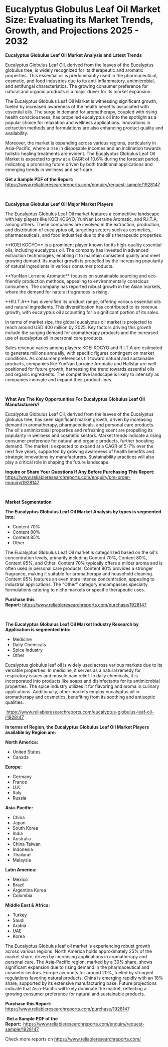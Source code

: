 <p><h1>Eucalyptus Globulus Leaf Oil Market Size: Evaluating its Market Trends, Growth, and Projections 2025 - 2032</h1></p><p><strong>Eucalyptus Globulus Leaf Oil Market Analysis and Latest Trends</strong></p>
<p><p>Eucalyptus Globulus Leaf Oil, derived from the leaves of the Eucalyptus globulus tree, is widely recognized for its therapeutic and aromatic properties. This essential oil is predominantly used in the pharmaceutical, cosmetic, and food industries due to its anti-inflammatory, antimicrobial, and antifungal characteristics. The growing consumer preference for natural and organic products is a major driver for its market expansion. </p><p>The Eucalyptus Globulus Leaf Oil Market is witnessing significant growth, fueled by increased awareness of the health benefits associated with essential oils. The surge in demand for aromatherapy, coupled with rising health consciousness, has propelled eucalyptus oil into the spotlight as a popular choice for relaxation and wellness applications. Innovations in extraction methods and formulations are also enhancing product quality and availability. </p><p>Moreover, the market is expanding across various regions, particularly in Asia-Pacific, where a rise in disposable incomes and an inclination towards holistic healing treatments are evident. The Eucalyptus Globulus Leaf Oil Market is expected to grow at a CAGR of 10.6% during the forecast period, indicating a promising future driven by both traditional applications and emerging trends in wellness and self-care.</p></p>
<p><strong>Get a Sample PDF of the Report:&nbsp;</strong> <a href="https://www.reliableresearchreports.com/enquiry/request-sample/1928147?utm_campaign=3265&utm_medium=2&utm_source=Github&utm_content=ia&utm_term=29032025&utm_id=eucalyptus-globulus-leaf-oil">https://www.reliableresearchreports.com/enquiry/request-sample/1928147</a></p>
<p>&nbsp;</p>
<p><strong>Eucalyptus Globulus Leaf Oil Major Market Players</strong></p>
<p><p>The Eucalyptus Globulus Leaf Oil market features a competitive landscape with key players like KOEI KOGYO, YunNan Lorraine Aromatic, and R.I.T.A, among others. These companies are involved in the extraction, production, and distribution of eucalyptus oil, targeting sectors such as cosmetics, pharmaceuticals, and food industries due to the oil's therapeutic properties.</p><p>**KOEI KOGYO** is a prominent player known for its high-quality essential oils, including eucalyptus oil. The company has invested in advanced extraction technologies, enabling it to maintain consistent quality and meet growing demand. Its market growth is propelled by the increasing popularity of natural ingredients in various consumer products.</p><p>**YunNan Lorraine Aromatic** focuses on sustainable sourcing and eco-friendly production methods, appealing to environmentally conscious consumers. The company has reported robust growth in the Asian markets, where the demand for natural fragrances is rising.</p><p>**R.I.T.A** has diversified its product range, offering various essential oils and natural ingredients. This diversification has contributed to its revenue growth, with eucalyptus oil accounting for a significant portion of its sales.</p><p>In terms of market size, the global eucalyptus oil market is projected to reach around USD 400 million by 2025. Key factors driving this growth include the surging demand for aromatherapy products and the increased use of eucalyptus oil in personal care products.</p><p>Sales revenue varies among players: KOEI KOGYO and R.I.T.A are estimated to generate millions annually, with specific figures contingent on market conditions. As consumer preferences tilt toward natural and sustainable products, companies like YunNan Lorraine Aromatic and Hallstar are well-positioned for future growth, harnessing the trend towards essential oils and organic ingredients. The competitive landscape is likely to intensify as companies innovate and expand their product lines.</p></p>
<p>&nbsp;</p>
<p><strong>What Are The Key Opportunities For Eucalyptus Globulus Leaf Oil Manufacturers?</strong></p>
<p><p>Eucalyptus Globulus Leaf Oil, derived from the leaves of the Eucalyptus globulus tree, has seen significant market growth, driven by increasing demand in aromatherapy, pharmaceuticals, and personal care products. The oil's antimicrobial properties and refreshing scent are propelling its popularity in wellness and cosmetic sectors. Market trends indicate a rising consumer preference for natural and organic products, further boosting demand. The market is expected to expand at a CAGR of 5-7% over the next five years, supported by growing awareness of health benefits and strategic innovations by manufacturers. Sustainability practices will also play a critical role in shaping the future landscape.</p></p>
<p><strong>Inquire or Share Your Questions If Any Before Purchasing This Report:</strong> <a href="https://www.reliableresearchreports.com/enquiry/pre-order-enquiry/1928147?utm_campaign=3265&utm_medium=2&utm_source=Github&utm_content=ia&utm_term=29032025&utm_id=eucalyptus-globulus-leaf-oil">https://www.reliableresearchreports.com/enquiry/pre-order-enquiry/1928147</a></p>
<p>&nbsp;</p>
<p><strong>Market Segmentation</strong></p>
<p><strong>The Eucalyptus Globulus Leaf Oil Market Analysis by types is segmented into:</strong></p>
<p><ul><li>Content 70%</li><li>Content 80%</li><li>Content 85%</li><li>Other</li></ul></p>
<p><p>The Eucalyptus Globulus Leaf Oil market is categorized based on the oil's concentration levels, primarily including Content 70%, Content 80%, Content 85%, and Other. Content 70% typically offers a milder aroma and is often used in personal care products. Content 80% provides a stronger fragrance, making it suitable for aromatherapy and household cleaning. Content 85% features an even more intense concentration, appealing to industrial applications. The "Other" category encompasses specialty formulations catering to niche markets or specific therapeutic uses.</p></p>
<p><strong>Purchase this Report:&nbsp;</strong><a href="https://www.reliableresearchreports.com/purchase/1928147?utm_campaign=3265&utm_medium=2&utm_source=Github&utm_content=ia&utm_term=29032025&utm_id=eucalyptus-globulus-leaf-oil">https://www.reliableresearchreports.com/purchase/1928147</a></p>
<p>&nbsp;</p>
<p><strong>The Eucalyptus Globulus Leaf Oil Market Industry Research by Application is segmented into:</strong></p>
<p><ul><li>Medicine</li><li>Daily Chemicals</li><li>Spice Industry</li><li>Other</li></ul></p>
<p><p>Eucalyptus globulus leaf oil is widely used across various markets due to its versatile properties. In medicine, it serves as a natural remedy for respiratory issues and muscle pain relief. In daily chemicals, it is incorporated into products like soaps and disinfectants for its antimicrobial properties. The spice industry utilizes it for flavoring and aroma in culinary applications. Additionally, other markets employ eucalyptus oil in aromatherapy and cosmetics, benefiting from its soothing and antiseptic qualities.</p></p>
<p><a href="https://www.reliableresearchreports.com/eucalyptus-globulus-leaf-oil-r1928147?utm_campaign=3265&utm_medium=2&utm_source=Github&utm_content=ia&utm_term=29032025&utm_id=eucalyptus-globulus-leaf-oil">&nbsp;https://www.reliableresearchreports.com/eucalyptus-globulus-leaf-oil-r1928147</a></p>
<p><strong>In terms of Region, the Eucalyptus Globulus Leaf Oil Market Players available by Region are:</strong></p>
<p>
    <p> <strong> North America: </strong>
        <ul>
            <li>United States</li>
            <li>Canada</li>
        </ul>
        </p> 
    <p> <strong> Europe: </strong>
        <ul>
            <li>Germany</li>
            <li>France</li>
            <li>U.K.</li>
            <li>Italy</li>
            <li>Russia</li>
        </ul>
        </p> 
    <p> <strong> Asia-Pacific: </strong>
        <ul>
            <li>China</li>
            <li>Japan</li>
            <li>South Korea</li>
            <li>India</li>
            <li>Australia</li>
            <li>China Taiwan</li>
            <li>Indonesia</li>
            <li>Thailand</li>
            <li>Malaysia</li>
        </ul>
        </p> 
    <p> <strong> Latin America: </strong>
        <ul>
            <li>Mexico</li>
            <li>Brazil</li>
            <li>Argentina Korea</li>
            <li>Colombia</li>
        </ul>
        </p> 
    <p> <strong> Middle East & Africa: </strong>
        <ul>
            <li>Turkey</li>
            <li>Saudi</li>
            <li>Arabia</li>
            <li>UAE</li>
            <li>Korea</li>
        </ul>
    </p>
    </p>
<p><p>The Eucalyptus Globulus leaf oil market is experiencing robust growth across various regions. North America holds approximately 25% of the market share, driven by increasing applications in aromatherapy and personal care. The Asia-Pacific region, marked by a 30% share, shows significant expansion due to rising demand in the pharmaceutical and cosmetic sectors. Europe accounts for around 20%, fueled by stringent regulations favoring natural products. China is emerging rapidly with an 18% share, supported by its extensive manufacturing base. Future projections indicate that Asia-Pacific will likely dominate the market, reflecting a growing consumer preference for natural and sustainable products.</p></p>
<p><strong>Purchase this Report: </strong><a href="https://www.reliableresearchreports.com/purchase/1928147?utm_campaign=3265&utm_medium=2&utm_source=Github&utm_content=ia&utm_term=29032025&utm_id=eucalyptus-globulus-leaf-oil">https://www.reliableresearchreports.com/purchase/1928147</a></p>
<p>&nbsp;<strong>Get a Sample PDF of the Report:&nbsp;&nbsp;</strong><a href="https://www.reliableresearchreports.com/enquiry/request-sample/1928147?utm_campaign=3265&utm_medium=2&utm_source=Github&utm_content=ia&utm_term=29032025&utm_id=eucalyptus-globulus-leaf-oil">https://www.reliableresearchreports.com/enquiry/request-sample/1928147</a></p>
<p><strong></strong></p>
<p>Check more reports on <a href="https://www.reliableresearchreports.com/?utm_campaign=3265&utm_medium=2&utm_source=Github&utm_content=ia&utm_term=29032025&utm_id=eucalyptus-globulus-leaf-oil">https://www.reliableresearchreports.com/</a></p>